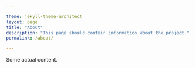 ```yaml
---

theme: jekyll-theme-architect
layout: page
title: "About"
description: "This page should contain information about the project."
permalink: /about/

---
```


Some actual content.
